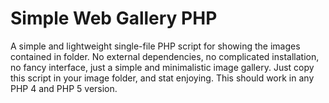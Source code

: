 Simple Web Gallery PHP
======================

A simple and lightweight single-file PHP script for showing the images contained in folder. 
No external dependencies, no complicated installation, no fancy interface, just a simple and minimalistic image gallery. 
Just copy this script in your image folder, and stat enjoying. This should work in any PHP 4 and PHP 5 version.


